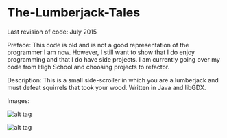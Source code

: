 # The-Lumberjack-Tales
Last revision of code: July 2015

Preface: This code is old and is not a good representation of the programmer I am now. However, I still want to show that I do enjoy programming and that I do have side projects. I am currently going over my code from High School and choosing projects to refactor.

Description: This is a small side-scroller in which you are a lumberjack and must defeat squirrels that took your wood. Written in Java and libGDX.

Images:

![alt tag](http://i.imgur.com/LK8tu7Q.png)

![alt tag](http://i.imgur.com/VpmNKu9.png)
